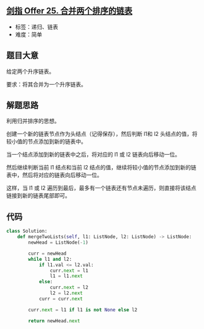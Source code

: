 ## [剑指 Offer 25. 合并两个排序的链表](https://leetcode-cn.com/problems/he-bing-liang-ge-pai-xu-de-lian-biao-lcof/)

- 标签：递归、链表
- 难度：简单

## 题目大意

给定两个升序链表。

要求：将其合并为一个升序链表。

## 解题思路

利用归并排序的思想。

创建一个新的链表节点作为头结点（记得保存），然后判断 l1和 l2 头结点的值，将较小值的节点添加到新的链表中。

当一个结点添加到新的链表中之后，将对应的 l1 或 l2 链表向后移动一位。

然后继续判断当前 l1 结点和当前 l2 结点的值，继续将较小值的节点添加到新的链表中，然后将对应的链表向后移动一位。

这样，当 l1 或 l2 遍历到最后，最多有一个链表还有节点未遍历，则直接将该结点链接到新的链表尾部即可。

## 代码

```Python
class Solution:
    def mergeTwoLists(self, l1: ListNode, l2: ListNode) -> ListNode:
        newHead = ListNode(-1)

        curr = newHead
        while l1 and l2:
            if l1.val <= l2.val:
                curr.next = l1
                l1 = l1.next
            else:
                curr.next = l2
                l2 = l2.next
            curr = curr.next

        curr.next = l1 if l1 is not None else l2

        return newHead.next
```

